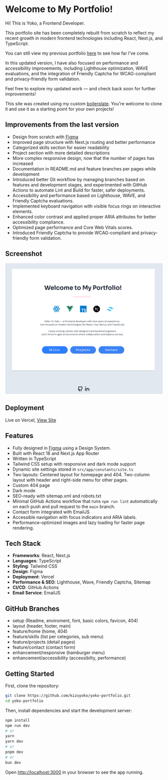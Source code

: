 # Welcome to My Portfolio!

Hi! This is Yoko, a Frontend Developer.

This portfolio site has been completely rebuilt from scratch to reflect my recent growth in modern frontend technologies including React, Next.js, and TypeScript.

You can still view my previous portfolio [here](https://portfolioyoko.vercel.app) to see how far I’ve come.

In this updated version, I have also focused on performance and accessibility improvements, including Lighthouse optimization, WAVE evaluations, and the integration of Friendly Captcha for WCAG-compliant and privacy-friendly form validation. 

Feel free to explore my updated work — and check back soon for further improvements!

This site was created using my custom [boilerplate](https://boilerplate-react-nextjs-typescript.vercel.app/). You're welcome to clone it and use it as a starting point for your own projects!

## Improvements from the last version
- Design from scratch with [Figma](https://www.figma.com/design/jawKCOfRFJjaRytr5RtJDm/Yoko-Portfolio?node-id=63-38&t=e8XsOdkiLwFETs5y-1)
- Improved page structure with Next.js routing and better performance
- Categorized skills section for easier readability
- Project section with more detailed descriptions
- More complex responsive design, now that the number of pages has increased
- Documentation in README.md and feature branches per pages while development
- Introduced better Git workflow by managing branches based on features and development stages, and experimented with GitHub Actions to automate Lint and Build for faster, safer deployments.
- Accessibility and performance based on Lighthouse, WAVE, and Friendly Captcha evaluations.
- Implemented keyboard navigation with visible focus rings on interactive elements.
- Enhanced color contrast and applied proper ARIA attributes for better accessibility compliance.
- Optimized page performance and Core Web Vitals scores.
- Introduced Friendly Captcha to provide WCAG-compliant and privacy-friendly form validation.

## Screenshot

![Screenshot](./public/screenshot.png) 

## Deployment

Live on Vercel, [View Site](https://yoko-portfolio-kappa.vercel.app/)

## Features

- Fully designed in [Figma](https://www.figma.com/design/jawKCOfRFJjaRytr5RtJDm/Yoko-Portfolio?node-id=63-38&t=e8XsOdkiLwFETs5y-1) using a Design System.
- Built with React 18 and Next.js App Router
- Written in TypeScript
- Tailwind CSS setup with responsive and dark mode support
- Dynamic site settings stored in `src/app/constants/site.ts`
- Two layouts: Centered layout for homepage and 404. Two-column layout with header and right-side menu for other pages.
- Custom 404 page
- Dark mode
- SEO-ready with sitemap.xml and robots.txt
- Minimal GitHub Actions workflow that runs `npm run lint` automatically on each push and pull request to the `main` branch. 
- Contact form integrated with EmailJS
- Accessible navigation with focus indicators and ARIA labels.
- Performance-optimized images and lazy loading for faster page rendering.

## Tech Stack

- **Frameworks**: React, Next.js
- **Languages**: TypeScript
- **Styling**: Tailwind CSS
- **Design**: Figma
- **Deployment**: Vercel
- **Performance & SEO**: Lighthouse, Wave, Friendly Captcha, Sitemap
- **CI/CD**: GitHub Actions
- **Email Service**: EmailJS

## GitHub Branches
- setup (Readme, enviroment, font, basic colors, favicon, 404) 
- layout (header, footer, main)
- feature/home (home, 404)
- feature/skills (list per cetegories, sub menu) 
- feature/projects (detail pages)
- feature/contact (contact form)
- enhancement/responsive (hamburger menu)
- enhancement/accessibility (accessibilty, performance)

## Getting Started

First, clone the repository:

```bash
git clone https://github.com/kizuyoko/yoko-portfolio.git
cd yoko-portfolio
```
Then, install dependencies and start the development server:

```bash
npm install
npm run dev
# or
yarn
yarn dev
# or
pnpm dev
# or
bun dev
```

Open [http://localhost:3000](http://localhost:3000)  in your browser to see the app running.
